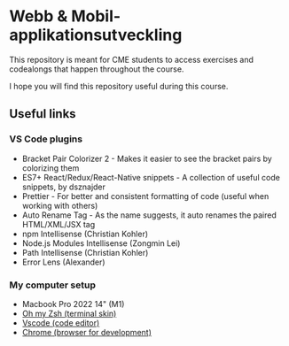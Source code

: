 # Webb & Mobil-applikationsutveckling

This repository is meant for CME students to access exercises and codealongs that happen throughout the course.

I hope you will find this repository useful during this course.

## Useful links

### VS Code plugins
- Bracket Pair Colorizer 2 - Makes it easier to see the bracket pairs by colorizing them
- ES7+ React/Redux/React-Native snippets - A collection of useful code snippets, by dsznajder
- Prettier - For better and consistent formatting of code (useful when working with others)
- Auto Rename Tag - As the name suggests, it auto renames the paired HTML/XML/JSX tag
- npm Intellisense (Christian Kohler)
- Node.js Modules Intellisense (Zongmin Lei)
- Path Intellisense (Christian Kohler)
- Error Lens (Alexander)

### My computer setup
- Macbook Pro 2022 14" (M1)
- [Oh my Zsh (terminal skin)](https://ohmyz.sh/)
- [Vscode (code editor)](https://code.visualstudio.com/)
- [Chrome (browser for development)](https://www.google.se/chrome)